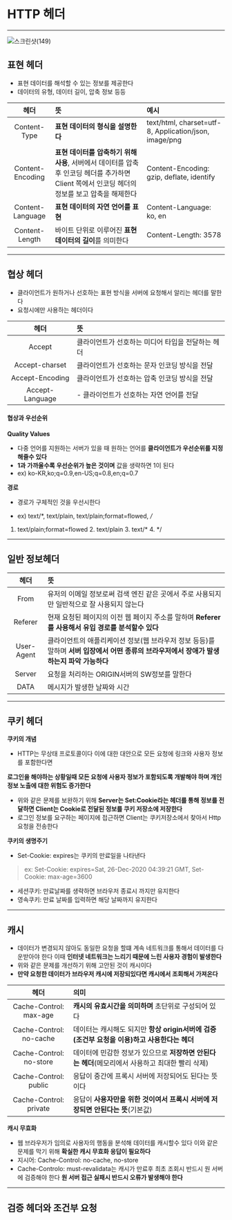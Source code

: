 # HTTP 헤더
---
![스크린샷(149)](https://user-images.githubusercontent.com/104821475/188360512-3c2c86ed-1b2b-47b0-bd14-4b901ec1e177.png)



## 표현 헤더

- 표현 데이터를 해석할 수 있는 정보를 제공한다
- 데이터의 유형, 데이터 길이, 압축 정보 등등

|헤더|뜻|예시|
|:---:|:---|:---|
|Content-Type| **표현 데이터의 형식을 설명한다**|text/html, charset=utf-8, Application/json, image/png|
|Content-Encoding|**표현 데이터를 압축하기 위해 사용**, 서버에서 데이터를 압축후 인코딩 헤더를 추가하면 Client 쪽에서 인코딩 헤더의 정보를 보고 압축을 해제한다|Content-Encoding: gzip, deflate, identify|
|Content-Language|**표현 데이터의 자연 언어를 표현**|Content-Language: ko, en
|Content-Length|바이트 단위로 이루어진 **표현 데이터의 길이**를 의미한다|Content-Length: 3578

---

## 협상 헤더
 - 클라이언트가 원하거나 선호하는 표현 방식을 서버에 요청해서 알리는 헤더를 말한다
 - 요청시에만 사용하는 헤더이다

|헤더|뜻|
|:---:|:---|
|Accept|클라이언트가 선호하는 미디어 타입을 전달하는 헤더
|Accept-charset| 클라이언트가 선호하는 문자 인코딩 방식을 전달
|Accept-Encoding |클라이언트가 선호하는 압축 인코딩 방식을 전달
|Accept-Language |- 클라이언트가 선호하는 자연 언어를 전달

#### 협상과 우선순위

**Quality Values**
 
 - 다중 언어를 지원하는 서버가 있을 때 원하는 언어를 **클라이언트가 우선순위를 지정해줄수 있다**
 - **1과 가까울수록 우선순위가 높은 것이며** 값을 생략하면 1이 된다
 - ex)  ko-KR,ko;q=0.9,en-US;q=0.8,en;q=0.7

**경로**
 - 경로가 구체적인 것을 우선시한다
 
 - ex) text/*, text/plain, text/plain;format=flowed, */*
 
1. text/plain;format=flowed 2. text/plain 3. text/* 4. */

---

## 일반 정보헤더
|헤더|뜻
|:---:|:---|
|From |유저의 이메일 정보로써 검색 엔진 같은 곳에서 주로 사용되지만 일반적으로 잘 사용되지 않는다
|Referer |현재 요청된 페이지의 이전 웹 페이지 주소를 말하며 **Referer를 사용해서 유입 경로를 분석할수 있다**
|User-Agent |클라이언트의 애플리케이션 정보(웹 브라우저 정보 등등)를 말하며 **서버 입장에서 어떤 종류의 브라우저에서 장애가 발생하는지 파악 가능하다**
| Server|요청을 처리하는 ORIGIN서버의 SW정보를 말한다
|DATA |메시지가 발생한 날짜와 시간

---

## 쿠키 헤더
**쿠키의 개념**
 - HTTP는 무상태 프로토콜이다 이에 대한 대안으로 모든 요청에 링크와 사용자 정보를 포함한다면
 
 **로그인을 해야하는 상황일때 모든 요청에 사용자 정보가 포함되도록 개발해야 하며 개인정보 노출에 대한 위험도 증가한다**
 - 위와 같은 문제를 보완하기 위해 **Server는 Set:Cookie라는 헤더를 통해 정보를 전달하면 Client는 Cookie로 전달된 정보를 쿠키 저장소에 저장한다**
 - 로그인 정보를 요구하는 페이지에 접근하면 Client는 쿠키저장소에서 찾아서 Http 요청을 전송한다
 
 **쿠키의 생명주기**
 - Set-Cookie: expires는 쿠키의 만료일을 나타낸다
 
 >ex: Set-Cookie: expires=Sat, 26-Dec-2020 04:39:21 GMT, Set-Cookie: max-age=3600
 - 세션쿠키: 만료날짜를 생략하면 브라우저 종료시 까지만 유지한다
 - 영속쿠키: 만료 날짜를 입력하면 해당 날짜까지 유지한다

---
 
 ## 캐시
 
 - 데이터가 변경되지 않아도 동일한 요청을 할떄 계속 네트워크를 통해서 데이터를 다운받아야 한다 이때 **인터넷 네트워크는 느리기 때문에 느린 사용자 경험이 발생한다**
 - 위와 같은 문제를 개선하기 위해 고안된 것이 캐시이다
 - **만약 요청한 데이터가 브라우저 캐시에 저장되있다면 캐시에서 조회해서 가져온다**
 
 |헤더|의미|
 |:---:|:---|
 |Cache-Control: max-age|**캐시의 유효시간을 의미하며** 초단위로 구성되어 있다
 |Cache-Control: no-cache|데이터는 캐시해도 되지만 **항상 origin서버에 검증(조건부 요청을 이용)하고 사용한다는 헤더**
 |Cache-Control: no-store|데이터에 민감한 정보가 있으므로 **저장하면 안된다는 헤더**(메모리에서 사용하고 최대한 빨리 삭제)
 |Cache-Control: public|응답이 중간에 프록시 서버에 저장되어도 된다는 뜻이다|
 |Cache-Control: private|응답이 **사용자만을 위한 것이여서 프록시 서버에 저장되면 안된다는 뜻**(기본값)
 
 **캐시 무효화**
  - 웹 브라우저가 임의로 사용자의 행동을 분석해 데이터를 캐시할수 있다 이와 같은 문제를 막기 위해
  **확실한 캐시 무효화 응답이 필요하다**
  - 지시어: Cache-Control: no-cache, no-store
  - Cache-Controlo: must-revalidata는 캐시가 만료후 최초 조회시 반드시 원 서버에 검증해야 한다
  **원 서버 접근 실패시 반드시 오류가 발생해야 한다**
  
  ---
  
  ## 검증 헤더와 조건부 요청
  

